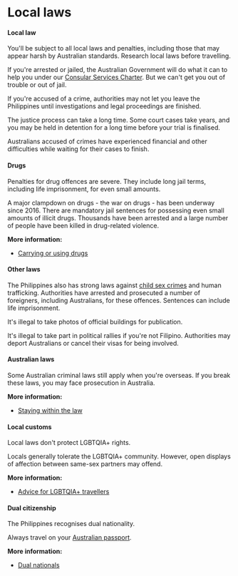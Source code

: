 # Local laws

#### Local law

You'll be subject to all local laws and penalties, including those that may appear harsh by Australian standards. Research local laws before travelling.

If you're arrested or jailed, the Australian Government will do what it can to help you under our [Consular Services Charter](/consular-services/consular-services-charter "Consular Services Charter"). But we can't get you out of trouble or out of jail.

If you're accused of a crime, authorities may not let you leave the Philippines until investigations and legal proceedings are finished.

The justice process can take a long time. Some court cases take years, and you may be held in detention for a long time before your trial is finalised.

Australians accused of crimes have experienced financial and other difficulties while waiting for their cases to finish.

#### Drugs

Penalties for drug offences are severe. They include long jail terms, including life imprisonment, for even small amounts.

A major clampdown on drugs - the war on drugs - has been underway since 2016. There are mandatory jail sentences for possessing even small amounts of illicit drugs. Thousands have been arrested and a large number of people have been killed in drug-related violence.

**More information:**

* [Carrying or using drugs](/before-you-go/laws/drugs "Carrying or using drugs")

#### Other laws

The Philippines also has strong laws against [child sex crimes](/before-you-go/laws/child-sex-offences "Child sex offences") and human trafficking. Authorities have arrested and prosecuted a number of foreigners, including Australians, for these offences. Sentences can include life imprisonment.

It's illegal to take photos of official buildings for publication.

It's illegal to take part in political rallies if you're not Filipino. Authorities may deport Australians or cancel their visas for being involved.

#### Australian laws

Some Australian criminal laws still apply when you're overseas. If you break these laws, you may face prosecution in Australia.

**More information:**

* [Staying within the law](https://www.smartraveller.gov.au/before-you-go/laws)

#### Local customs

Local laws don't protect LGBTQIA+ rights.

Locals generally tolerate the LGBTQIA+ community. However, open displays of affection between same-sex partners may offend.

**More information:**

* [Advice for LGBTQIA+ travellers](/before-you-go/who-you-are/LGBTQIA "Advice for LGBTQIA+ travellers")

#### Dual citizenship

The Philippines recognises dual nationality.

Always travel on your [Australian passport](/consular-services/passport-services "Passport services").

**More information:**

* [Dual nationals](/before-you-go/who-you-are/dual-nationals "Advice for dual nationals")